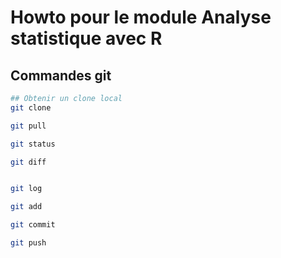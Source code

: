 # Howto pour le module Analyse statistique avec R

## Commandes git

```sh
## Obtenir un clone local
git clone

git pull

git status

git diff


git log

git add

git commit

git push

```

